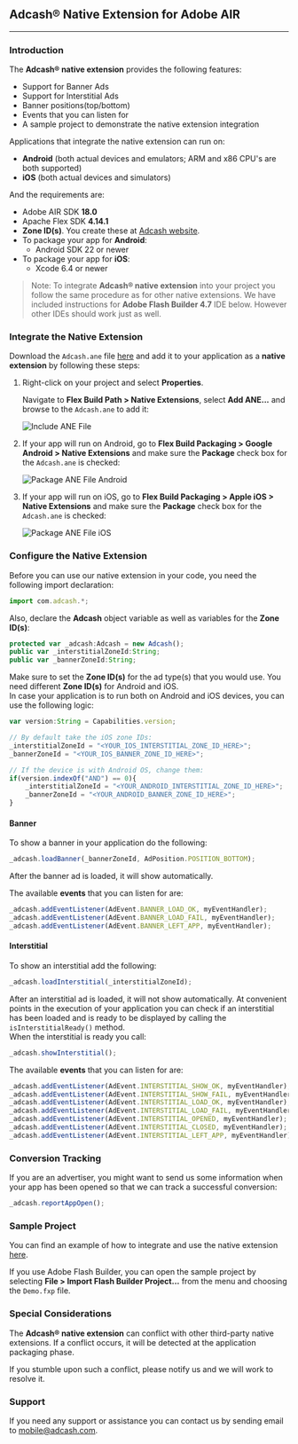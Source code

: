 ## Adcash&reg; Native Extension for Adobe AIR
---
### Introduction
The **Adcash&reg; native extension** provides the following features:
* Support for Banner Ads
* Support for Interstitial Ads
* Banner positions(top/bottom)
* Events that you can listen for
* A sample project to demonstrate the native extension integration

Applications that integrate the native extension can run on:
* **Android** (both actual devices and emulators; ARM and x86 CPU's are both supported)
* **iOS** (both actual devices and simulators)

And the requirements are:
* Adobe AIR SDK **18.0**
* Apache Flex SDK **4.14.1**
* **Zone ID(s)**. You create these at [Adcash website](https://www.adcash.com/console/scripts.php).
* To package your app for **Android**:
    * Android SDK 22 or newer
* To package your app for **iOS**:
    * Xcode 6.4 or newer

> Note: To integrate **Adcash&reg; native extension** into your project you follow the same procedure as for other native extensions. We have included instructions for **Adobe Flash Builder 4.7** IDE below. However other IDEs should work just as well.

### Integrate the Native Extension
Download the `Adcash.ane` file [here](https://github.com/adcash/adcash-air-native-extension) and add it to your application as a **native extension** by following these steps:
1. Right-click on your project and select **Properties**. 
    
    Navigate to **Flex Build Path > Native Extensions**, select **Add ANE...** and browse to the `Adcash.ane` to add it:

    ![Include ANE File](resources/air1.PNG)

2. If your app will run on Android, go to **Flex Build Packaging > Google Android > Native Extensions** and make sure the **Package** check box for the `Adcash.ane` is checked:

    ![Package ANE File Android](resources/air2.PNG)

3. If your app will run on iOS, go to **Flex Build Packaging > Apple iOS > Native Extensions** and make sure the **Package** check box for the `Adcash.ane` is checked:

    ![Package ANE File iOS](resources/air3.PNG)

### Configure the Native Extension
Before you can use our native extension in your code, you need the following import declaration:

```javascript
import com.adcash.*;
```

Also, declare the **Adcash** object variable as well as variables for the **Zone ID(s)**:

```javascript
protected var _adcash:Adcash = new Adcash();
public var _interstitialZoneId:String;
public var _bannerZoneId:String;
```

Make sure to set the **Zone ID(s)** for the ad type(s) that you would use. You need different **Zone ID(s)** for Android and iOS.   
In case your application is to run both on Android and iOS devices, you can use the following logic:

```javascript
var version:String = Capabilities.version;

// By default take the iOS zone IDs:
_interstitialZoneId = "<YOUR_IOS_INTERSTITIAL_ZONE_ID_HERE>";
_bannerZoneId = "<YOUR_IOS_BANNER_ZONE_ID_HERE>";

// If the device is with Android OS, change them:
if(version.indexOf("AND") == 0){
	_interstitialZoneId = "<YOUR_ANDROID_INTERSTITIAL_ZONE_ID_HERE>";
	_bannerZoneId = "<YOUR_ANDROID_BANNER_ZONE_ID_HERE>";
}
```

#### Banner
To show a banner in your application do the following:

```javascript
_adcash.loadBanner(_bannerZoneId, AdPosition.POSITION_BOTTOM);
```

After the banner ad is loaded, it will show automatically.

The available **events** that you can listen for are:

```javascript
_adcash.addEventListener(AdEvent.BANNER_LOAD_OK, myEventHandler);
_adcash.addEventListener(AdEvent.BANNER_LOAD_FAIL, myEventHandler);
_adcash.addEventListener(AdEvent.BANNER_LEFT_APP, myEventHandler);
```

#### Interstitial
To show an interstitial add the following:

```javascript
_adcash.loadInterstitial(_interstitialZoneId);
```

After an interstitial ad is loaded, it will not show automatically.
At convenient points in the execution of your application you can check if an interstitial has been loaded and is ready to be displayed by calling the `isInterstitialReady()` method.   
When the interstitial is ready you call:

```javascript
_adcash.showInterstitial();
```

The available **events** that you can listen for are:

```javascript
_adcash.addEventListener(AdEvent.INTERSTITIAL_SHOW_OK, myEventHandler);
_adcash.addEventListener(AdEvent.INTERSTITIAL_SHOW_FAIL, myEventHandler);	
_adcash.addEventListener(AdEvent.INTERSTITIAL_LOAD_OK, myEventHandler);
_adcash.addEventListener(AdEvent.INTERSTITIAL_LOAD_FAIL, myEventHandler);
_adcash.addEventListener(AdEvent.INTERSTITIAL_OPENED, myEventHandler);
_adcash.addEventListener(AdEvent.INTERSTITIAL_CLOSED, myEventHandler);
_adcash.addEventListener(AdEvent.INTERSTITIAL_LEFT_APP, myEventHandler);
```

### Conversion Tracking
If you are an advertiser, you might want to send us some information when your app has been opened so that we can track a successful conversion:

```javascript
_adcash.reportAppOpen();
```

### Sample Project
You can find an example of how to integrate and use the native extension [here](https://github.com/adcash/adcash-air-native-extension).

If you use Adobe Flash Builder, you can open the sample project by selecting **File > Import Flash Builder Project...** from the menu and choosing the `Demo.fxp` file.

### Special Considerations
The **Adcash&reg; native extension** can conflict with other third-party native extensions. If a conflict occurs, it will be detected at the application packaging phase. 

If you stumble upon such a conflict, please notify us and we will work to resolve it.

### Support
If you need any support or assistance you can contact us by sending email to <mobile@adcash.com>.
